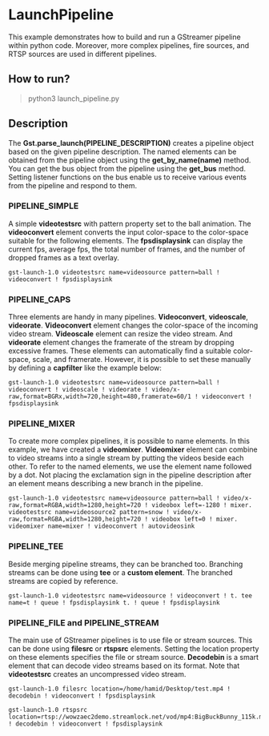 # LaunchPipeline
This example demonstrates how to build and run a GStreamer pipeline within python code. Moreover, more complex pipelines, fire sources, and RTSP sources are used in different pipelines.

## How to run?
> python3 launch_pipeline.py

## Description
The **Gst.parse_launch(PIPELINE_DESCRIPTION)** creates a pipeline object based on the given pipeline description. The named elements can be obtained from the pipeline object using the **get_by_name(name)** method. You can get the bus object from the pipeline using the **get_bus** method. Setting listener functions on the bus enable us to receive various events from the pipeline and respond to them.

### PIPELINE_SIMPLE
A simple **videotestsrc** with pattern property set to the ball animation. The **videoconvert** element converts the input color-space to the color-space suitable for the following elements. The **fpsdisplaysink** can display the current fps, average fps, the total number of frames, and the number of dropped frames as a text overlay.

    gst-launch-1.0 videotestsrc name=videosource pattern=ball ! videoconvert ! fpsdisplaysink

### PIPELINE_CAPS
Three elements are handy in many pipelines. **Videoconvert**, **videoscale**, **videorate**. **Videoconvert** element changes the color-space of the incoming video stream. **Videoscale** element can resize the video stream. And **videorate** element changes the framerate of the stream by dropping excessive frames. These elements can automatically find a suitable color-space, scale, and framerate. However, it is possible to set these manually by defining a **capfilter** like the example below:

    gst-launch-1.0 videotestsrc name=videosource pattern=ball ! videoconvert ! videoscale ! videorate ! video/x-raw,format=BGRx,width=720,height=480,framerate=60/1 ! videoconvert ! fpsdisplaysink

### PIPELINE_MIXER
To create more complex pipelines, it is possible to name elements. In this example, we have created a **videomixer**. **Videomixer** element can combine to video streams into a single stream by putting the videos beside each other. To refer to the named elements, we use the element name followed by a dot. Not placing the exclamation sign in the pipeline description after an element means describing a new branch in the pipeline.

    gst-launch-1.0 videotestsrc name=videosource pattern=ball ! video/x-raw,format=RGBA,width=1280,height=720 ! videobox left=-1280 ! mixer. videotestsrc name=videosource2 pattern=snow ! video/x-raw,format=RGBA,width=1280,height=720 ! videobox left=0 ! mixer. videomixer name=mixer ! videoconvert ! autovideosink

### PIPELINE_TEE
Beside merging pipeline streams, they can be branched too. Branching streams can be done using **tee** or a **custom element**. The branched streams are copied by reference.

    gst-launch-1.0 videotestsrc name=videosource ! videoconvert ! t. tee name=t ! queue ! fpsdisplaysink t. ! queue ! fpsdisplaysink

### PIPELINE_FILE and PIPELINE_STREAM
The main use of GStreamer pipelines is to use file or stream sources. This can be done using **filesrc** or **rtspsrc** elements. Setting the location property on these elements specifies the file or stream source. **Decodebin** is a smart element that can decode video streams based on its format. Note that **videotestsrc** creates an uncompressed video stream.

    gst-launch-1.0 filesrc location=/home/hamid/Desktop/test.mp4 ! decodebin ! videoconvert ! fpsdisplaysink

    gst-launch-1.0 rtspsrc location=rtsp://wowzaec2demo.streamlock.net/vod/mp4:BigBuckBunny_115k.mov ! decodebin ! videoconvert ! fpsdisplaysink
